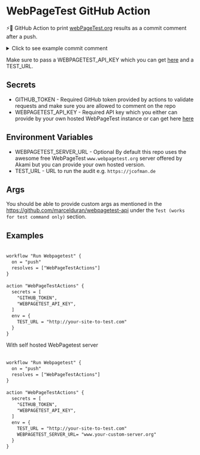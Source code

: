 # WebPageTest GitHub Action

⚡️🚀 GitHub Action to print [webPageTest.org](https://www.webpagetest.org/) results as a commit comment after a push.

<p></p>
<details>
  <summary> Click to see example commit comment </summary>
<p align="center">
  <img alt="example image" src="https://github.com/JCofman/webPagetestAction/blob/master/example.png"/>
</p>
</details>
<p></p>

Make sure to pass a WEBPAGETEST_API_KEY which you can get [here](https://www.webpagetest.org/getkey.php) and a TEST_URL.

## Secrets

- GITHUB_TOKEN - Required GitHub token provided by actions to validate requests and make sure you are allowed to comment on the repo
- WEBPAGETEST_API_KEY - Required API key which you either can provide by your own hosted WebPageTest instance or can get here [here](https://www.webpagetest.org/getkey.php)

## Environment Variables

- WEBPAGETEST_SERVER_URL - Optional By default this repo uses the awesome free WebPageTest `www.webpagetest.org` server offered by Akami but you can provide your own hosted version.
- TEST_URL - URL to run the audit e.g. `https://jcofman.de`

## Args

You should be able to provide custom args as mentioned in the https://github.com/marcelduran/webpagetest-api under the `Test (works for test command only)` section.

## Examples


```hcl

workflow "Run Webpagetest" {
  on = "push"
  resolves = ["WebPageTestActions"]
}

action "WebPageTestActions" {
  secrets = [
    "GITHUB_TOKEN",
    "WEBPAGETEST_API_KEY",
  ]
  env = {
    TEST_URL = "http://your-site-to-test.com"
  }
}

```

With self hosted WebPagetest server

```hcl

workflow "Run Webpagetest" {
  on = "push"
  resolves = ["WebPageTestActions"]
}

action "WebPageTestActions" {
  secrets = [
    "GITHUB_TOKEN",
    "WEBPAGETEST_API_KEY",
  ]
  env = {
    TEST_URL = "http://your-site-to-test.com"
    WEBPAGETEST_SERVER_URL= "www.your-custom-server.org"
  }
}

```
